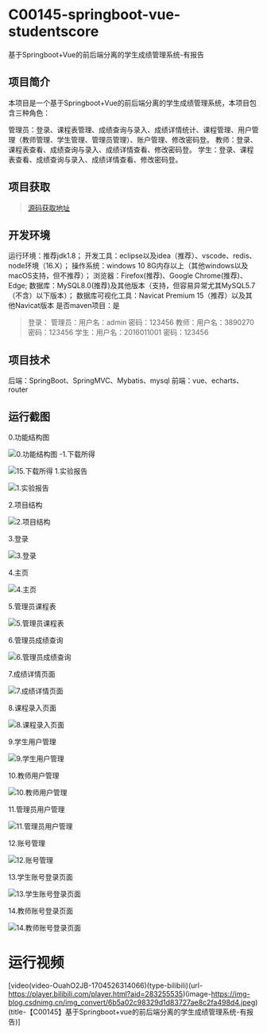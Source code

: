 # C00145-springboot-vue-studentscore
 基于Springboot+Vue的前后端分离的学生成绩管理系统-有报告
## 项目简介
本项目是一个基于Springboot+Vue的前后端分离的学生成绩管理系统，本项目包含三种角色：

管理员：登录、课程表管理、成绩查询与录入、成绩详情统计、课程管理、用户管理（教师管理、学生管理、管理员管理）、账户管理、修改密码登。
教师：登录、课程表查看、成绩查询与录入、成绩详情查看、修改密码登。
学生：登录、课程表查看、成绩查询与录入、成绩详情查看、修改密码登。


## 项目获取
> [源码获取地址](http://www.manoncode.cn/details?id=145)

 
## 开发环境

运行环境：推荐jdk1.8；
开发工具：eclipse以及idea（推荐）、vscode、redis、node环境（16.X）；
操作系统：windows 10 8G内存以上（其他windows以及macOS支持，但不推荐）；
浏览器：Firefox(推荐)、Google Chrome(推荐)、Edge;
数据库：MySQL8.0(推荐)及其他版本（支持，但容易异常尤其MySQL5.7（不含）以下版本）；
数据库可视化工具：Navicat Premium 15（推荐）以及其他Navicat版本
是否maven项目：是

>登录：
管理员：用户名：admin 密码：123456
教师：用户名：3890270 密码：123456
学生：用户名：2016011001 密码：123456


## 项目技术
 
后端：SpringBoot、SpringMVC、Mybatis、mysql
前端：vue、echarts、router


## 运行截图


  0.功能结构图 

![0.功能结构图](https://img-blog.csdnimg.cn/img_convert/4251a07698909e2fff8f6b96c07e3857.png)
  -1.下载所得 

![15.下载所得](https://img-blog.csdnimg.cn/img_convert/20b8612545ffd1e8b8cdd22ad0349eaa.png)
  1.实验报告 

![1.实验报告](https://img-blog.csdnimg.cn/img_convert/a9c8338db66ae0ab85851cdbc6c2f8b1.png)

  2.项目结构 

![2.项目结构](https://img-blog.csdnimg.cn/img_convert/b502d29af0f3f84f4fde1dd3bf035101.png)

  3.登录 

![3.登录](https://img-blog.csdnimg.cn/img_convert/0d35bfb51b86c5dd60dade0f63a1e17f.png)

  4.主页 

![4.主页](https://img-blog.csdnimg.cn/img_convert/20858c199e05072bb298cafd6c1831a2.png)

  5.管理员课程表 

![5.管理员课程表](https://img-blog.csdnimg.cn/img_convert/5d16752546eed423314654babd67d7e7.png)

  6.管理员成绩查询 

![6.管理员成绩查询](https://img-blog.csdnimg.cn/img_convert/4884bea5427639ae44e8e9edf786c84f.png)

  7.成绩详情页面 

![7.成绩详情页面](https://img-blog.csdnimg.cn/img_convert/287ebef3ef6ed48dfbda494b7189118d.png)

  8.课程录入页面 

![8.课程录入页面](https://img-blog.csdnimg.cn/img_convert/e0e249a839b659266b95c15a272b4e11.png)

  9.学生用户管理 

![9.学生用户管理](https://img-blog.csdnimg.cn/img_convert/b06500c53faa442eb37ae79355395bb5.png)

  10.教师用户管理 

![10.教师用户管理](https://img-blog.csdnimg.cn/img_convert/27f00fcc06b7578e268ff19b8651bdc4.png)

  11.管理员用户管理 

![11.管理员用户管理](https://img-blog.csdnimg.cn/img_convert/3f20673a6b3758c2baafa982cfef7706.png)

  12.账号管理 

![12.账号管理](https://img-blog.csdnimg.cn/img_convert/bc729c32d1839e5691c434b00a36b909.png)

  13.学生账号登录页面 

![13.学生账号登录页面](https://img-blog.csdnimg.cn/img_convert/c0e11cf7a022f96d24d13bd9f1a803b4.png)

  14.教师账号登录页面 

![14.教师账号登录页面](https://img-blog.csdnimg.cn/img_convert/31ab2b6b679629b5d3aab36022c9468a.png)

# 运行视频

[video(video-OuahO2JB-1704526314066)(type-bilibili)(url-https://player.bilibili.com/player.html?aid=283255535)(image-https://img-blog.csdnimg.cn/img_convert/6b5a02c98329d1d83727ae8c2fa498d4.jpeg)(title-【C00145】基于Springboot+vue的前后端分离的学生成绩管理系统-有报告)]

